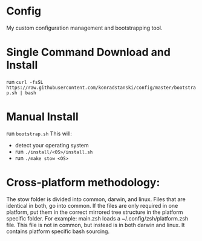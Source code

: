 # Config
My custom configuration management and bootstrapping tool.

# Single Command Download and Install
run `curl -fsSL https://raw.githubusercontent.com/konradstanski/config/master/bootstrap.sh | bash`

# Manual Install
run `bootstrap.sh`
This will:
- detect your operating system
- run `./install/<OS>/install.sh`
- run `./make stow <OS>`

# Cross-platform methodology:
The stow folder is divided into common, darwin, and linux.
Files that are identical in both, go into common.
If the files are only required in one platform, put them in the correct mirrored tree structure in the platform specific folder.
For example:
main.zsh loads a ~/.config/zsh/platform.zsh file.
This file is not in common, but instead is in both darwin and linux. It contains platform specific bash sourcing.
